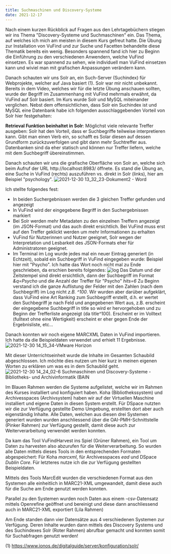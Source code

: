 ```yaml
---
title: Suchmaschinen und Discovery-Systeme
date: 2021-12-17
---
```


Nach einem kurzen Rückblick auf Fragen aus den Lehrtagebüchern stiegen wir ins Thema "Discovery-Systeme und Suchmaschinen" ein. Das Thema, auf welches ich mich am meisten in diesem Kurs gefreut hatte. Die Übung zur Installation von VuFind und zur Suche und Facetten behandelte diese Thematik bereits ein wenig. Besonders spannend fand ich hier zu Beginn die Einführung zu den verschiedenen Anwendern, welche VuFind einsetzen. Es war spannend zu sehen, wie individuell man VuFind einsetzen kann und wiviel man mit grafischen Anpassungen verändern kann.

Danach schauten wir uns Solr an, ein Such-Server (Suchindex) für Webprojekte, welcher auf Java basiert (1). Solr war mir nicht unbekannt. Bereits in dem Video, welches wir für die letzte Übung anschauen sollten, wurde der Begriff im Zusammenhang mit VuFind mehrmals erwähnt, da VuFind auf Solr basiert.
Im Kurs wurde Solr und MySQL miteinander verglichen. Nebst dem offensichtlichen, dass Solr ein Suchindex ist und MySQL eine Datenbank habe ich folgenden ausschlaggebenden Vorteil von Solr hier festgehalten:

**Retrieval Funktion beinhaltet in Solr**: Möglichst viele relevante Treffer ausgeben: Solr hat den Vorteil, dass er Suchbegriffe teilweise interpretieren kann. Gibt man einen Verb ein, so schafft es Solar diesen auf dessen Grundform zurückzuverfolgen und gibt dann mehr Suchtreffer aus. Datenbanken sind da eher statisch und können nur Treffer liefern, welche mit dem Suchbegriff übereinstimmen.

Danach schauten wir uns die grafische Oberfläche von Solr an, welche sich beim Aufruf der URL http://localhost:8983/ öffnete.
Es stand die Übung an, eine Suche in VuFind (rechts) auszuführen vs. direkt in Solr (links), hier am Beispiel "psychology".
![2021-12-30 13_32_23-Dokument2 - Word](https://user-images.githubusercontent.com/85638168/147752296-3517c05b-4a26-4a1a-8393-2fe293c8b750.png)

Ich stellte folgendes fest:
- In beiden Suchergebnissen werden die 3 gleichen Treffer gefunden und angezeigt
- In VuFind wird der eingegebene Begriff in den Suchergebnissen markiert
- Bei Solr werden mehr Metadaten zu den einzelnen Treffern angezeigt (im JSON-Format) und das auch direkt ersichtlich. Bei VuFind muss erst auf den Treffer geklickt werden um mehr Informationen zu erhalten
- VuFind für Nutzerinnen und Nutzer geeignet, Solr wegen der Interpretation und Lesbarkeit des JSON-Formats eher für Administratoren geeignet.
- Im Terminal im Log wurde jedes mal ein neuer Eintrag generiert (in Echtzeit), sobald ein Suchbegriff in VuFind eingegeben wurde: Beispiel hier mit "Psycho". Ich hatte das Wort noch nicht mal zu Ende geschrieben, da erschien bereits folgendes:
![log](https://user-images.githubusercontent.com/85638168/147751557-0a13bba6-daef-4a88-8d0a-a2ef1780923d.png)
Das Datum und der Zeitstempel sind direkt ersichtlich, dann der Suchbegriff im Format *&q=Psycho* und die Anzahl der Treffer für "Psycho" *hits=6*
Zu Beginn verstand ich die ganze Auflistung der Felder mit den Zahlen (nach dem Suchbegriff) im Log nicht *z.B. ^100*. Wir wurden aber darüber aufgeklärt, dass  VuFind eine Art Ranking zum Suchbegriff erstellt, d.h. er wertet den Suchbegriff je nach Feld und angegebenen Wert aus, z.B. erscheint der eingegebene Suchbegriff in title so wird er hervorgehoben und zu Beginn der Trefferliste angezeigt (da title^100). Erscheint er im Volltext (fulltext ohne eine Wertigkeit) erscheint er eher gegen Ende der Ergebnisliste, etc...

Danach konnten wir noch eigene MARCXML Daten in VuFind importieren. Ich hatte da die Beispieldaten verwendet und erhielt 11 Ergebnisse.
![2021-12-30 14_15_34-VMware Horizon](https://user-images.githubusercontent.com/85638168/147755268-ace7602d-af82-4b3e-b567-3dc9afe2a42b.png)

Mit dieser Unterrichtseinheit wurde die Inhalte im Gesamten Schaubild abgeschlossen. Ich möchte dies nutzen um hier kurz in meinen eigenen Worten zu erklären um was es in dem Schaubild geht.
![2021-12-30 14_24_02-6  Suchmaschinen und Discovery-Systeme - Bibliotheks- und Archivinformatik (BAIN](https://user-images.githubusercontent.com/85638168/147756091-9923dd25-39ed-4717-ac86-3235bd62fdab.png)

Im Blauen Rahmen werden die Systeme aufgelistet, welche wir im Rahmen des Kurses installiert und konfiguiert haben. Koha (Bibliothekssystem) und Archivesspaces (Archivsystem) haben wir auf der Virtuellen Maschine installiert und eigene Daten in diesen System erstellt. Für DSpace nutzten wir die zur Verfügung gestellte Demo Umgebung, erstellten dort aber auch eigenständig Inhalte. Alle Daten, welchen aus diesen drei Systemen generiert wurden wurden anschliessend über die OAI-PMH-Schnittstelle (Pinker Rahmen) zur Verfügung gestellt, damit diese auch zur Weiterverarbeitung verwendet werden konnten.

Da kam das Tool VuFindHarvest ins Spiel (Grüner Rahmen), ein Tool um Daten zu harvesten also abzurufen für die Weiterverarbeitung. So wurden alle Daten mittels dieses Tools in den entsprechenden Formaten abgespeichert: Für Koha *marcxml*, für Archivesspaces *ead* und DSpace *Dublin Core*. Für letzteres nutze ich die zur Verfügung gestellten Beispieldaten.

Mittels des Tools MarcEdit wurden die verschiedenen Format aus den Systemen alle einheitlich in MARC21-XML umgewandelt, damit diese auch für die Suche am Ende genutzt werden konnten.

Parallel zu den Systemen wurden noch Daten aus einem -csv-Datensatz mittels Openrefine geöffnet und bereinigt und diese dann anschliessend auch in MARC21-XML exportiert (Lila Rahmen)

Am Ende standen dann vier Datensätze aus 4 verschiedenen Systemen zur Verfügung. Deren Inhalte wurden dann mittels des Discovery Systems und des Suchindexes Solr (Roter Rahmen) abrufbar gemacht und konnten somit für Suchabfragen genutzt werden!

(1) https://www.ionos.de/digitalguide/server/konfiguration/solr/
